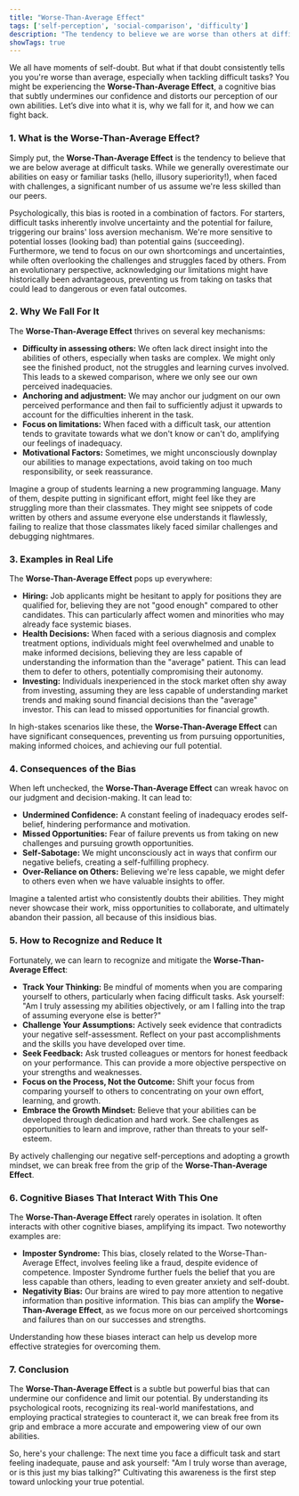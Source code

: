 ```yaml
---
title: "Worse-Than-Average Effect"
tags: ['self-perception', 'social-comparison', 'difficulty']
description: "The tendency to believe we are worse than others at difficult tasks."
showTags: true
---
```



We all have moments of self-doubt. But what if that doubt consistently tells you you're worse than average, especially when tackling difficult tasks? You might be experiencing the **Worse-Than-Average Effect**, a cognitive bias that subtly undermines our confidence and distorts our perception of our own abilities. Let’s dive into what it is, why we fall for it, and how we can fight back.

### 1. What is the Worse-Than-Average Effect?

Simply put, the **Worse-Than-Average Effect** is the tendency to believe that we are below average at difficult tasks. While we generally overestimate our abilities on easy or familiar tasks (hello, illusory superiority!), when faced with challenges, a significant number of us assume we're less skilled than our peers.

Psychologically, this bias is rooted in a combination of factors. For starters, difficult tasks inherently involve uncertainty and the potential for failure, triggering our brains' loss aversion mechanism. We're more sensitive to potential losses (looking bad) than potential gains (succeeding). Furthermore, we tend to focus on our own shortcomings and uncertainties, while often overlooking the challenges and struggles faced by others. From an evolutionary perspective, acknowledging our limitations might have historically been advantageous, preventing us from taking on tasks that could lead to dangerous or even fatal outcomes.

### 2. Why We Fall For It

The **Worse-Than-Average Effect** thrives on several key mechanisms:

*   **Difficulty in assessing others:** We often lack direct insight into the abilities of others, especially when tasks are complex. We might only see the finished product, not the struggles and learning curves involved. This leads to a skewed comparison, where we only see our own perceived inadequacies.
*   **Anchoring and adjustment:** We may anchor our judgment on our own perceived performance and then fail to sufficiently adjust it upwards to account for the difficulties inherent in the task.
*   **Focus on limitations:** When faced with a difficult task, our attention tends to gravitate towards what we don't know or can't do, amplifying our feelings of inadequacy.
*   **Motivational Factors:** Sometimes, we might unconsciously downplay our abilities to manage expectations, avoid taking on too much responsibility, or seek reassurance.

Imagine a group of students learning a new programming language. Many of them, despite putting in significant effort, might feel like they are struggling more than their classmates. They might see snippets of code written by others and assume everyone else understands it flawlessly, failing to realize that those classmates likely faced similar challenges and debugging nightmares.

### 3. Examples in Real Life

The **Worse-Than-Average Effect** pops up everywhere:

*   **Hiring:** Job applicants might be hesitant to apply for positions they are qualified for, believing they are not "good enough" compared to other candidates. This can particularly affect women and minorities who may already face systemic biases.
*   **Health Decisions:** When faced with a serious diagnosis and complex treatment options, individuals might feel overwhelmed and unable to make informed decisions, believing they are less capable of understanding the information than the "average" patient. This can lead them to defer to others, potentially compromising their autonomy.
*   **Investing:** Individuals inexperienced in the stock market often shy away from investing, assuming they are less capable of understanding market trends and making sound financial decisions than the "average" investor. This can lead to missed opportunities for financial growth.

In high-stakes scenarios like these, the **Worse-Than-Average Effect** can have significant consequences, preventing us from pursuing opportunities, making informed choices, and achieving our full potential.

### 4. Consequences of the Bias

When left unchecked, the **Worse-Than-Average Effect** can wreak havoc on our judgment and decision-making. It can lead to:

*   **Undermined Confidence:** A constant feeling of inadequacy erodes self-belief, hindering performance and motivation.
*   **Missed Opportunities:** Fear of failure prevents us from taking on new challenges and pursuing growth opportunities.
*   **Self-Sabotage:** We might unconsciously act in ways that confirm our negative beliefs, creating a self-fulfilling prophecy.
*   **Over-Reliance on Others:** Believing we're less capable, we might defer to others even when we have valuable insights to offer.

Imagine a talented artist who consistently doubts their abilities. They might never showcase their work, miss opportunities to collaborate, and ultimately abandon their passion, all because of this insidious bias.

### 5. How to Recognize and Reduce It

Fortunately, we can learn to recognize and mitigate the **Worse-Than-Average Effect**:

*   **Track Your Thinking:** Be mindful of moments when you are comparing yourself to others, particularly when facing difficult tasks. Ask yourself: "Am I truly assessing my abilities objectively, or am I falling into the trap of assuming everyone else is better?"
*   **Challenge Your Assumptions:** Actively seek evidence that contradicts your negative self-assessment. Reflect on your past accomplishments and the skills you have developed over time.
*   **Seek Feedback:** Ask trusted colleagues or mentors for honest feedback on your performance. This can provide a more objective perspective on your strengths and weaknesses.
*   **Focus on the Process, Not the Outcome:** Shift your focus from comparing yourself to others to concentrating on your own effort, learning, and growth.
*   **Embrace the Growth Mindset:** Believe that your abilities can be developed through dedication and hard work. See challenges as opportunities to learn and improve, rather than threats to your self-esteem.

By actively challenging our negative self-perceptions and adopting a growth mindset, we can break free from the grip of the **Worse-Than-Average Effect**.

### 6. Cognitive Biases That Interact With This One

The **Worse-Than-Average Effect** rarely operates in isolation. It often interacts with other cognitive biases, amplifying its impact. Two noteworthy examples are:

*   **Imposter Syndrome:** This bias, closely related to the Worse-Than-Average Effect, involves feeling like a fraud, despite evidence of competence. Imposter Syndrome further fuels the belief that you are less capable than others, leading to even greater anxiety and self-doubt.
*   **Negativity Bias:** Our brains are wired to pay more attention to negative information than positive information. This bias can amplify the **Worse-Than-Average Effect**, as we focus more on our perceived shortcomings and failures than on our successes and strengths.

Understanding how these biases interact can help us develop more effective strategies for overcoming them.

### 7. Conclusion

The **Worse-Than-Average Effect** is a subtle but powerful bias that can undermine our confidence and limit our potential. By understanding its psychological roots, recognizing its real-world manifestations, and employing practical strategies to counteract it, we can break free from its grip and embrace a more accurate and empowering view of our own abilities.

So, here's your challenge: The next time you face a difficult task and start feeling inadequate, pause and ask yourself: "Am I truly worse than average, or is this just my bias talking?" Cultivating this awareness is the first step toward unlocking your true potential.

